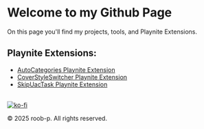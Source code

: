# Welcome to my Github Page
<!--![img](https://avatars.githubusercontent.com/u/185146550?s=400&u=9defaf58e0d24d9827083b842de78adaa86c5cb6&v=4)<br> -->
<!-- <img src="https://avatars.githubusercontent.com/u/185146550?s=400&u=9defaf58e0d24d9827083b842de78adaa86c5cb6&v=4" alt="Img" width="80"><br> -->
On this page you'll find my projects, tools, and Playnite Extensions. 

## Playnite Extensions:
- [AutoCategories Playnite Extension](https://roob-p.github.io/AutoCategories-PlayniteExtension/)
- [CoverStyleSwitcher Playnite Extension](https://roob-p.github.io/CoverStyleSwitcher-PlayniteExtension/)
- [SkipUacTask Playnite Extension](https:/roob-p.github.io/SkipUacTask-PlayniteExtension/)
   
   
<br> [![ko-fi](https://ko-fi.com/img/githubbutton_sm.svg)](https://ko-fi.com/E1E214R1KB)

&copy; 2025 roob-p. All rights reserved.
